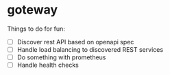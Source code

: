# goteway

Things to do for fun:

- [ ] Discover rest API based on openapi spec  
- [ ] Handle load balancing to discovered REST services
- [ ] Do something with prometheus
- [ ] Handle health checks